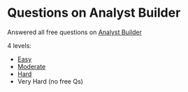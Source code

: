 # Questions on Analyst Builder

Answered all free questions on [Analyst Builder](https://www.analystbuilder.com/questions) 


4 levels:
- [Easy](https://github.com/MomokaOguri/SQL-projects/blob/main/practice/Qs%20on%20Analyst%20Builder/easy.md)
- [Moderate](https://github.com/MomokaOguri/SQL-projects/blob/main/practice/Qs%20on%20Analyst%20Builder/moderate.md)
- [Hard](https://github.com/MomokaOguri/SQL-projects/blob/main/practice/Qs%20on%20Analyst%20Builder/hard.md)
- Very Hard (no free Qs)

